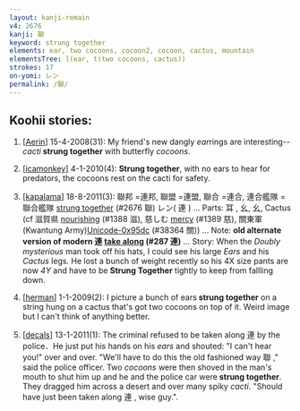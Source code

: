 ```yaml
---
layout: kanji-remain
v4: 2676
kanji: 聯
keyword: strung together
elements: ear, two cocoons, cocoon2, cocoon, cactus, mountain
elementsTree: l(ear, t(two cocoons, cactus))
strokes: 17
on-yomi: レン
permalink: /聯/
---
```


## Koohii stories: 

1) [<a href="http://kanji.koohii.com/profile/Aerin">Aerin</a>] 15-4-2008(31): My friend&#039;s new dangly <em>ear</em>rings are interesting--<em>cacti</em><strong> strung together</strong> with butterfly <em>cocoons</em>.

2) [<a href="http://kanji.koohii.com/profile/icamonkey">icamonkey</a>] 4-1-2010(4): <strong>Strung together</strong>, with no ears to hear for predators, the cocoons rest on the cacti for safety.

3) [<a href="http://kanji.koohii.com/profile/kapalama">kapalama</a>] 18-8-2011(3): 聯邦 =連邦, 聯盟 =連盟, 聯合 =連合, 連合艦隊 =聯合艦隊 <a href="../v4/2676.html">strung together</a> (#2676 聯) レン( 連 ) ... Parts: 耳 , 幺, 幺, Cactus (cf 滋賀県 <a href="../v4/1388.html">nourishing</a> (#1388 滋), 慈しむ <a href="../v4/1389.html">mercy</a> (#1389 慈), 關東軍 (Kwantung Army)<a href="http://kanji.koohii.com/study/kanji/38364">Unicode-0x95dc</a> (#38364 關)) ... Note: <strong>old alternate version of modern 連 <a href="../v4/287.html">take along</a> (#287 連)</strong> ... Story: When the <em>Doubly mysterious</em> man took off his hats, I could see his large <em>Ears</em> and his <em>Cactus</em> legs. He lost a bunch of weight recently so his 4X size pants are now <em>4Y</em> and have to be <strong>Strung Together</strong> tightly to keep from fallling down.

4) [<a href="http://kanji.koohii.com/profile/herman">herman</a>] 1-1-2009(2): I picture a bunch of ears<strong> strung together</strong> on a string hung on a cactus that&#039;s got two cocoons on top of it. Weird image but I can&#039;t think of anything better.

5) [<a href="http://kanji.koohii.com/profile/decals">decals</a>] 13-1-2011(1): The criminal refused to be taken along 連 by the police．He just put his hands on his <em>ears</em> and shouted: &quot;I can&#039;t hear you!&quot; over and over. &quot;We&#039;ll have to do this the old fashioned way 聯 ,&quot; said the police officer. Two <em>cocoons</em> were then shoved in the man&#039;s mouth to shut him up and he and the police car were<strong> strung together</strong>. They dragged him across a desert and over many spiky <em>cacti</em>. &quot;Should have just been taken along 連 , wise guy.&quot;.

